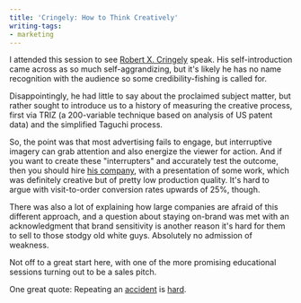 ```yaml
---
title: 'Cringely: How to Think Creatively'
writing-tags:
- marketing
---
```


I attended this session to see [Robert X. Cringely][1] speak.  His self-introduction came across as so much self-aggrandizing, but it's likely he has no name recognition with the audience so some credibility-fishing is called for.

Disappointingly, he had little to say about the proclaimed subject matter, but rather sought to introduce us to a history of measuring the creative process, first via TRIZ (a 200-variable technique based on analysis of US patent data) and the simplified Taguchi process.

So, the point was that most advertising fails to engage, but interruptive imagery can grab attention and also energize the viewer for action.  And if you want to create these "interrupters" and accurately test the outcome, then you should hire [his company][2], with a presentation of some work, which was definitely creative but of pretty low production quality.  It's hard to argue with visit-to-order conversion rates upwards of 25%, though.

There was also a lot of explaining how large companies are afraid of this different approach, and a question about staying on-brand was met with an acknowledgment that brand sensitivity is another reason it's hard for them to sell to those stodgy old white guys.  Absolutely no admission of weakness.

Not off to a great start here, with one of the more promising educational sessions turning out to be a sales pitch.

One great quote: Repeating an [accident][3] is [hard][4].

   [1]: http://www.cringely.com/
   [2]: http://taguchinow.com/
   [3]: http://www.engagesoftware.net/Blog/tabid/297/EntryID/27/Default.aspx
   [4]: http://www.stltoday.com/stltoday/business/stories.nsf/story/383175BB012A47F7862571AB000CB33D?OpenDocument&highlight=2%2C%22schupp%22
